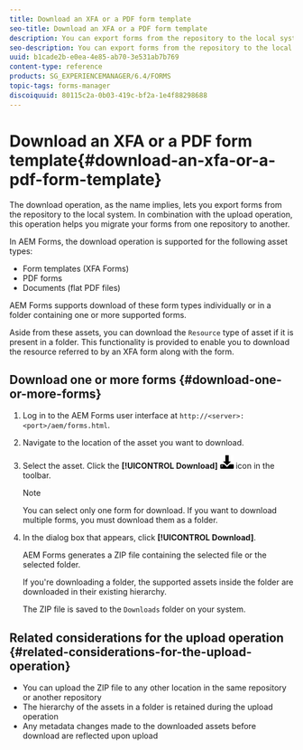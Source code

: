 ```yaml
---
title: Download an XFA or a PDF form template
seo-title: Download an XFA or a PDF form template
description: You can export forms from the repository to the local system and migrate the downloaded forms to new repository.
seo-description: You can export forms from the repository to the local system and migrate the downloaded forms to new repository.
uuid: b1cade2b-e0ea-4e85-ab70-3e531ab7b769
content-type: reference
products: SG_EXPERIENCEMANAGER/6.4/FORMS
topic-tags: forms-manager
discoiquuid: 80115c2a-0b03-419c-bf2a-1e4f88298688
---
```


# Download an XFA or a PDF form template{#download-an-xfa-or-a-pdf-form-template}

The download operation, as the name implies, lets you export forms from the repository to the local system. In combination with the upload operation, this operation helps you migrate your forms from one repository to another.

In AEM Forms, the download operation is supported for the following asset types:

* Form templates (XFA Forms)
* PDF forms
* Documents (flat PDF files)

AEM Forms supports download of these form types individually or in a folder containing one or more supported forms.  

Aside from these assets, you can download the `Resource` type of asset if it is present in a folder. This functionality is provided to enable you to download the resource referred to by an XFA form along with the form.

## Download one or more forms {#download-one-or-more-forms}

1. Log in to the AEM Forms user interface at `http://<server>:<port>/aem/forms.html`.  

1. Navigate to the location of the asset you want to download.  

1. Select the asset. Click the **[!UICONTROL Download]** ![](assets/aem6forms_download.png) icon in the toolbar.

   >[!NOTE]
   >
   >You can select only one form for download. If you want to download multiple forms, you must download them as a folder.

1. In the dialog box that appears, click **[!UICONTROL Download]**.

   AEM Forms generates a ZIP file containing the selected file or the selected folder.

   If you're downloading a folder, the supported assets inside the folder are downloaded in their existing hierarchy.

   The ZIP file is saved to the `Downloads` folder on your system.

## Related considerations for the upload operation {#related-considerations-for-the-upload-operation}

* You can upload the ZIP file to any other location in the same repository or another repository
* The hierarchy of the assets in a folder is retained during the upload operation
* Any metadata changes made to the downloaded assets before download are reflected upon upload

